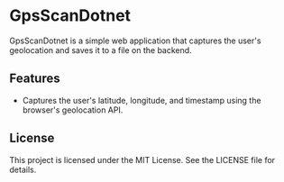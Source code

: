 # GpsScanDotnet

GpsScanDotnet is a simple web application that captures the user's geolocation and saves it to a file on the backend.

## Features
- Captures the user's latitude, longitude, and timestamp using the browser's geolocation API.

## License
This project is licensed under the MIT License. See the LICENSE file for details.